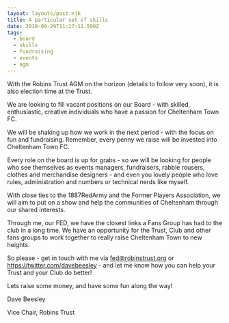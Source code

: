 ```yaml
---
layout: layouts/post.njk
title: A particular set of skills
date: 2019-09-29T11:17:11.590Z
tags:
  - board
  - skills
  - fundraising
  - events
  - agm
---
```

With the Robins Trust AGM on the horizon (details to follow very soon), it is also election time at the Trust.

We are looking to fill vacant positions on our Board - with skilled, enthusiastic, creative individuals who have a passion for Cheltenham Town FC.

We will be shaking up how we work in the next period - with the focus on fun and fundraising. Remember, every penny we raise will be invested into Cheltenham Town FC.

Every role on the board is up for grabs - so we will be looking for people who see themselves as events managers, fundraisers, rabble rousers, clothes and merchandise designers - and even you lovely people who love rules, administration and numbers or technical nerds like myself.

With close ties to the 1887RedArmy and the Former Players Association, we will aim to put on a show and help the communities of Cheltenham through our shared interests.

Through me, our FED, we have the closest links a Fans Group has had to the club in a long time. We have an opportunity for the Trust, Club and other fans groups to work together to really raise Cheltenham Town to new heights.

So please - get in touch with me via [fed@robinstrust.org](mailto:fed@robinstrust.org) or <https://twitter.com/davebeesley> - and let me know how you can help your Trust and your Club do better!

Lets raise some money, and have some fun along the way!

Dave Beesley

Vice Chair, Robins Trust
